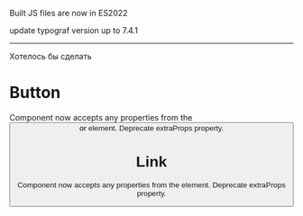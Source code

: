Built JS files are now in ES2022

update typograf version up to 7.4.1

---

Хотелось бы сделать

# Button

Component now accepts any properties from the <button/> or <a/> element.
Deprecate extraProps property.

# Link

Component now accepts any properties from the <a/> element.
Deprecate extraProps property.
